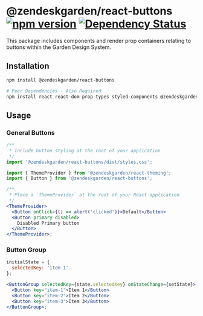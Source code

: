 # @zendeskgarden/react-buttons [![npm version](https://img.shields.io/npm/v/@zendeskgarden/react-buttons.svg?style=flat-square)](https://www.npmjs.com/package/@zendeskgarden/react-buttons) [![Dependency Status](https://img.shields.io/david/zendeskgarden/react-components.svg?path=packages/buttons&style=flat-square)](https://david-dm.org/zendeskgarden/react-components?path=packages/buttons) <!-- markdownlint-disable -->

<!-- markdownlint-enable -->

This package includes components and render prop containers relating to
buttons within the Garden Design System.

## Installation

```sh
npm install @zendeskgarden/react-buttons

# Peer Dependencies - Also Required
npm install react react-dom prop-types styled-components @zendeskgarden/react-theming
```

## Usage

### General Buttons

```jsx static
/**
 * Include button styling at the root of your application
 */
import '@zendeskgarden/react-buttons/dist/styles.css';

import { ThemeProvider } from '@zendeskgarden/react-theming';
import { Button } from '@zendeskgarden/react-buttons';

/**
 * Place a `ThemeProvider` at the root of your React application
 */
<ThemeProvider>
  <Button onClick={() => alert('clicked')}>Default</Button>
  <Button primary disabled>
    Disabled Primary button
  </Button>
</ThemeProvider>;
```

### Button Group

```jsx static
initialState = {
  selectedKey: 'item-1'
};

<ButtonGroup selectedKey={state.selectedKey} onStateChange={setState}>
  <Button key="item-1">Item 1</Button>
  <Button key="item-2">Item 2</Button>
  <Button key="item-3">Item 3</Button>
</ButtonGroup>;
```
